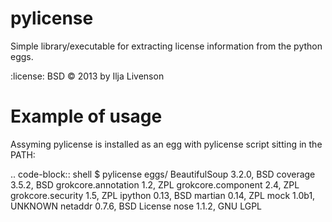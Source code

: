 pylicense
=========

Simple library/executable for extracting license information from the python eggs.

:license: BSD
:copyright: 2013 by Ilja Livenson

Example of usage
================

Assyming pylicense is installed as an egg with pylicense script sitting in the PATH:

   .. code-block:: shell
    $ pylicense eggs/ 
    BeautifulSoup 3.2.0, BSD
    coverage 3.5.2, BSD
    grokcore.annotation 1.2, ZPL
    grokcore.component 2.4, ZPL
    grokcore.security 1.5, ZPL
    ipython 0.13, BSD
    martian 0.14, ZPL
    mock 1.0b1, UNKNOWN
    netaddr 0.7.6, BSD License
    nose 1.1.2, GNU LGPL


